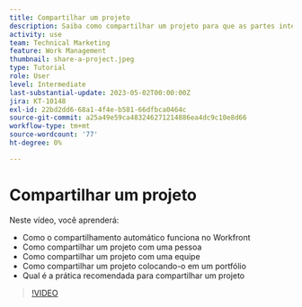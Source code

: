 ```yaml
---
title: Compartilhar um projeto
description: Saiba como compartilhar um projeto para que as partes interessadas e outros interessados no projeto possam ter visibilidade sobre o trabalho que está sendo feito usando o [!DNL  Workfront].
activity: use
team: Technical Marketing
feature: Work Management
thumbnail: share-a-project.jpeg
type: Tutorial
role: User
level: Intermediate
last-substantial-update: 2023-05-02T00:00:00Z
jira: KT-10148
exl-id: 22bd2dd6-68a1-4f4e-b581-66dfbca0464c
source-git-commit: a25a49e59ca483246271214886ea4dc9c10e8d66
workflow-type: tm+mt
source-wordcount: '77'
ht-degree: 0%

---
```


# Compartilhar um projeto

Neste vídeo, você aprenderá:

* Como o compartilhamento automático funciona no Workfront
* Como compartilhar um projeto com uma pessoa
* Como compartilhar um projeto com uma equipe
* Como compartilhar um projeto colocando-o em um portfólio
* Qual é a prática recomendada para compartilhar um projeto

>[!VIDEO](https://video.tv.adobe.com/v/3418904/?quality=12&learn=on)
